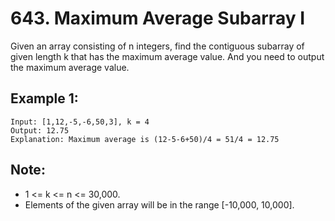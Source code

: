 # 643. Maximum Average Subarray I

Given an array consisting of n integers, find the contiguous subarray of given length k that has the maximum average value. And you need to output the maximum average value.

## Example 1:

```
Input: [1,12,-5,-6,50,3], k = 4
Output: 12.75
Explanation: Maximum average is (12-5-6+50)/4 = 51/4 = 12.75
``` 

## Note:

* 1 <= k <= n <= 30,000.
* Elements of the given array will be in the range [-10,000, 10,000].
